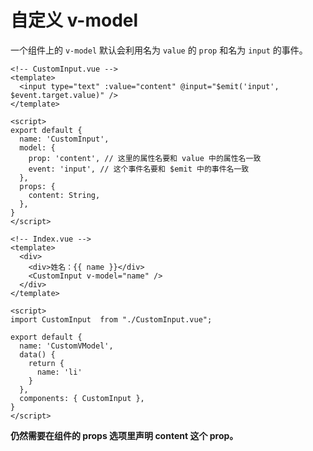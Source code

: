 # 自定义 v-model

一个组件上的 `v-model` 默认会利用名为 `value` 的 `prop` 和名为 `input` 的事件。

```vue
<!-- CustomInput.vue -->
<template>
  <input type="text" :value="content" @input="$emit('input', $event.target.value)" />
</template>

<script>
export default {
  name: 'CustomInput',
  model: {
    prop: 'content', // 这里的属性名要和 value 中的属性名一致
    event: 'input', // 这个事件名要和 $emit 中的事件名一致
  },
  props: {
    content: String,
  },
}
</script>
```

```vue
<!-- Index.vue -->
<template>
  <div>
    <div>姓名：{{ name }}</div>
    <CustomInput v-model="name" />
  </div>
</template>

<script>
import CustomInput  from "./CustomInput.vue";

export default {
  name: 'CustomVModel',
  data() {
    return {
      name: 'li'
    }
  },
  components: { CustomInput },
}
</script>
```

**仍然需要在组件的 props 选项里声明 content 这个 prop。**